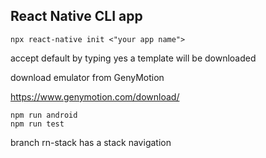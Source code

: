 ## React Native CLI app
```
npx react-native init <"your app name">

```
accept default by typing yes a template will be downloaded 

download emulator from GenyMotion

https://www.genymotion.com/download/

```
npm run android
npm run test
```
 branch rn-stack has a stack navigation
 